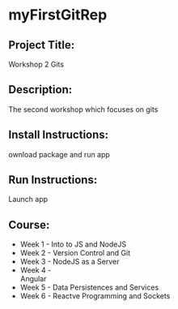 # myFirstGitRep

## Project Title: 
Workshop 2 Gits

## Description: 
The second workshop which focuses on gits

## Install Instructions:
ownload package and run app

## Run Instructions: 
Launch app

## Course: 
* Week 1 - 
Into to JS and NodeJS
* Week 2 - 
Version Control and Git 
* Week 3 - 
NodeJS as a Server 
* Week 4 -  
Angular 
* Week 5 - 
Data Persistences and Services 
* Week 6 - 
Reactve Programming and Sockets
